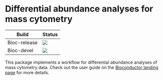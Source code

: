 # Differential abundance analyses for mass cytometry

|Build|Status|
|-----|----|
| Bioc-release | [![](http://bioconductor.org/shields/build/release/bioc/cydar.svg)](http://bioconductor.org/checkResults/release/bioc-LATEST/cydar) |
| Bioc-devel   | [![](http://bioconductor.org/shields/build/devel/bioc/cydar.svg)](http://bioconductor.org/checkResults/devel/bioc-LATEST/cydar) | 

This package implements a workflow for differential abundance analyses of mass cytometry data.
Check out the user guide on the [Bioconductor landing page](https://bioconductor.org/packages/devel/bioc/html/cydar.html) for more details.
